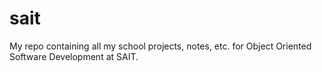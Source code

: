 # sait
My repo containing all my school projects, notes, etc. for Object Oriented Software Development at SAIT.
